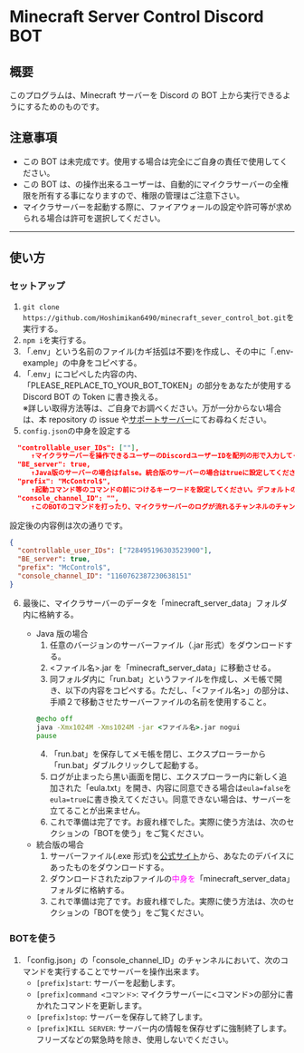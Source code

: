 # Minecraft Server Control Discord BOT

## 概要

このプログラムは、Minecraft サーバーを Discord の BOT 上から実行できるようにするためのものです。

## 注意事項

- この BOT は未完成です。使用する場合は完全にご自身の責任で使用してください。
- この BOT は、の操作出来るユーザーは、自動的にマイクラサーバーの全権限を所有する事になりますので、権限の管理はご注意下さい。
- マイクラサーバーを起動する際に、ファイアウォールの設定や許可等が求められる場合は許可を選択してください。

---

## 使い方
### セットアップ
1. `git clone https://github.com/Hoshimikan6490/minecraft_sever_control_bot.git`を実行する。
2. `npm i`を実行する。
3. 「.env」という名前のファイル(カギ括弧は不要)を作成し、その中に「.env-example」の中身をコピペする。
4. 「.env」にコピペした内容の内、「PLEASE_REPLACE_TO_YOUR_BOT_TOKEN」の部分をあなたが使用する Discord BOT の Token に書き換える。  
   ※詳しい取得方法等は、ご自身でお調べください。万が一分からない場合は、本 repository の issue や<u>[サポートサーバー](https://discord.gg/uYYaVRuUuJ)</u>にてお尋ねください。
5. `config.json`の中身を設定する

```json
  "controllable_user_IDs": [""],
  　　↑マイクラサーバーを操作できるユーザーのDiscordユーザーIDを配列の形で入力してください。
  "BE_server": true,
  　　↑Java版のサーバーの場合はfalse。統合版のサーバーの場合はtrueに設定してください。
  "prefix": "McControl$",
  　　↑起動コマンド等のコマンドの前につけるキーワードを設定してください。デフォルトのままだと、「McControl$start」で起動などです。
  "console_channel_ID": "",
  　　↑このBOTのコマンドを打ったり、マイクラサーバーのログが流れるチャンネルのチャンネルIDを指定してください。
```

設定後の内容例は次の通りです。

```json
{
  "controllable_user_IDs": ["728495196303523900"],
  "BE_server": true,
  "prefix": "McControl$",
  "console_channel_ID": "1160762387230638151"
}
```

6. 最後に、マイクラサーバーのデータを「minecraft_server_data」フォルダ内に格納する。

    - Java 版の場合
      1. 任意のバージョンのサーバーファイル（.jar 形式）をダウンロードする。
      2. <ファイル名>.jar を「minecraft_server_data」に移動させる。
      3. 同フォルダ内に「run.bat」というファイルを作成し、メモ帳で開き、以下の内容をコピペする。ただし、「<ファイル名>」の部分は、手順２で移動させたサーバーファイルの名前を使用すること。 
      ```bat
      @echo off
      java -Xmx1024M -Xms1024M -jar <ファイル名>.jar nogui
      pause
      ``` 
      4. 「run.bat」を保存してメモ帳を閉じ、エクスプローラーから「run.bat」ダブルクリックして起動する。
      5. ログが止まったら黒い画面を閉じ、エクスプローラー内に新しく追加された「eula.txt」を開き、内容に同意できる場合は`eula=false`を`eula=true`に書き換えてください。同意できない場合は、サーバーを立てることが出来ません。
      6. これで準備は完了です。お疲れ様でした。実際に使う方法は、次のセクションの「BOTを使う」をご覧ください。
    - 統合版の場合
      1. サーバーファイル(.exe 形式)を[公式サイト](https://www.minecraft.net/ja-jp/download/server/bedrock)から、あなたのデバイスにあったものをダウンロードする。
      2. ダウンロードされたzipファイルの<a style="color: magenta;">中身を</a>「minecraft_server_data」フォルダに格納する。
      3. これで準備は完了です。お疲れ様でした。実際に使う方法は、次のセクションの「BOTを使う」をご覧ください。


### BOTを使う
1. 「config.json」の「console_channel_ID」のチャンネルにおいて、次のコマンドを実行することでサーバーを操作出来ます。
    - `[prefix]start`: サーバーを起動します。
    - `[prefix]command <コマンド>`: マイクラサーバーに<コマンド>の部分に書かれたコマンドを更新します。
    - `[prefix]stop`: サーバーを保存して終了します。
    - `[prefix]KILL SERVER`: サーバー内の情報を保存せずに強制終了します。フリーズなどの緊急時を除き、使用しないでください。